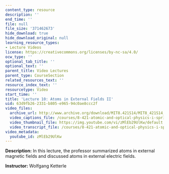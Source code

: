 ```yaml
---
content_type: resource
description: ''
end_time: ''
file: null
file_size: '371462673'
hide_download: true
hide_download_original: null
learning_resource_types:
- Lecture Videos
license: https://creativecommons.org/licenses/by-nc-sa/4.0/
ocw_type: ''
optional_tab_title: ''
optional_text: ''
parent_title: Video Lectures
parent_type: CourseSection
related_resources_text: ''
resource_index_text: ''
resourcetype: Video
start_time: ''
title: 'Lecture 10: Atoms in External Fields II'
uid: 63d9fb26-2331-b805-e965-94c0ae8ccc2f
video_files:
  archive_url: http://www.archive.org/download/MIT8.421S14/MIT8_421S14_lec10_300k.mp4
  video_captions_file: /courses/8-421-atomic-and-optical-physics-i-spring-2014/bdad0c3b3e94514298cbce508855dd9d_zMlEb29UlKw.vtt
  video_thumbnail_file: https://img.youtube.com/vi/zMlEb29UlKw/default.jpg
  video_transcript_file: /courses/8-421-atomic-and-optical-physics-i-spring-2014/c1788b99f1307798db8cdba617b559ba_zMlEb29UlKw.pdf
video_metadata:
  youtube_id: zMlEb29UlKw
---
```


**Description:** In this lecture, the professor summarized atoms in external magnetic fields and discussed atoms in external electric fields.

**Instructor:** Wolfgang Ketterle


